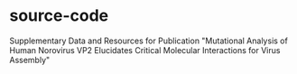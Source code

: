# source-code
Supplementary Data and Resources for Publication "Mutational Analysis of Human Norovirus VP2 Elucidates Critical Molecular Interactions for Virus Assembly"
